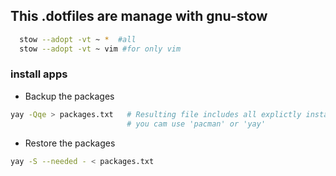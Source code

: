 ## This .dotfiles are manage with gnu-stow
```sh
  stow --adopt -vt ~ *  #all
  stow --adopt -vt ~ vim #for only vim
```
### install apps
- Backup the packages
```sh
yay -Qqe > packages.txt   # Resulting file includes all explictly installed native and aur packages.
                          # you cam use 'pacman' or 'yay'
```
- Restore the packages
```sh
yay -S --needed - < packages.txt
```